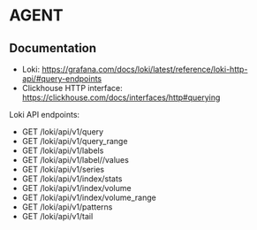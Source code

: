 # AGENT

## Documentation

- Loki: https://grafana.com/docs/loki/latest/reference/loki-http-api/#query-endpoints
- Clickhouse HTTP interface: https://clickhouse.com/docs/interfaces/http#querying

Loki API endpoints:
- GET /loki/api/v1/query
- GET /loki/api/v1/query_range
- GET /loki/api/v1/labels
- GET /loki/api/v1/label/<name>/values
- GET /loki/api/v1/series
- GET /loki/api/v1/index/stats
- GET /loki/api/v1/index/volume
- GET /loki/api/v1/index/volume_range
- GET /loki/api/v1/patterns
- GET /loki/api/v1/tail

